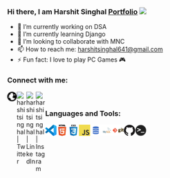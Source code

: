 ### Hi there, I am Harshit Singhal [Portfolio](https://harshit645.github.io/) <img src="https://c.tenor.com/nebZyl8oN7IAAAAi/wave-hello.gif" width="50px">

<!--
**harshit645/harshit645** is a ✨ _special_ ✨ repository because its `README.md` (this file) appears on your GitHub profile.

Here are some ideas to get you started:

- 🔭 I’m currently working on DSA
- 🌱 I’m currently learning Django
- 👯 I’m looking to collaborate with MNC
- 🤔 I’m looking for help with ...
- 💬 Ask me about ...
- 📫 How to reach me: (harshitsinghal641@gmail.com)
- 😄 Pronouns: ...
- ⚡ Fun fact: I love to play PC Games 🎮
-->


- 🔭 I’m currently working on DSA
- 🌱 I’m currently learning Django
- 👯 I’m looking to collaborate with MNC
- 📫 How to reach me: [harshitsinghal641@gmail.com](harshitsinghal641@gmail.com)
- ⚡ Fun fact: I love to play PC Games 🎮


### Connect with me:

[<img align="left" alt="https://harshit645.github.io/" width="22px" src="https://raw.githubusercontent.com/iconic/open-iconic/master/svg/globe.svg" />](https://harshit645.github.io/)
[<img align="left" alt="harshitsinghal | Twitter" width="22px" src="https://cdn.jsdelivr.net/npm/simple-icons@v3/icons/twitter.svg" />](https://twitter.com/Harshit16523522/)
[<img align="left" alt="harshitsinghal | LinkedIn" width="22px" src="https://cdn.jsdelivr.net/npm/simple-icons@v3/icons/linkedin.svg" />](https://www.linkedin.com/in/harshitsinghal645/)
[<img align="left" alt="harshitsinghal | Instagram" width="22px" src="https://cdn.jsdelivr.net/npm/simple-icons@v3/icons/instagram.svg" />](https://www.instagram.com/harshitsinghal2014/)


<br>

### Languages and Tools:

[<img align="left" alt="Visual Studio Code" width="26px" src="https://raw.githubusercontent.com/github/explore/80688e429a7d4ef2fca1e82350fe8e3517d3494d/topics/visual-studio-code/visual-studio-code.png" />]()
[<img align="left" alt="HTML5" width="26px" src="https://raw.githubusercontent.com/github/explore/80688e429a7d4ef2fca1e82350fe8e3517d3494d/topics/html/html.png" />]()
[<img align="left" alt="CSS3" width="26px" src="https://raw.githubusercontent.com/github/explore/80688e429a7d4ef2fca1e82350fe8e3517d3494d/topics/css/css.png" />]()
[<img align="left" alt="JavaScript" width="26px" src="https://raw.githubusercontent.com/github/explore/80688e429a7d4ef2fca1e82350fe8e3517d3494d/topics/javascript/javascript.png" />]()
[<img align="left" alt="SQL" width="26px" src="https://raw.githubusercontent.com/github/explore/80688e429a7d4ef2fca1e82350fe8e3517d3494d/topics/sql/sql.png" />]()
[<img align="left" alt="MySQL" width="26px" src="https://raw.githubusercontent.com/github/explore/80688e429a7d4ef2fca1e82350fe8e3517d3494d/topics/mysql/mysql.png" />]()

[<img align="left" alt="Git" width="26px" src="https://raw.githubusercontent.com/github/explore/80688e429a7d4ef2fca1e82350fe8e3517d3494d/topics/git/git.png" />]()
[<img align="left" alt="GitHub" width="26px" src="https://raw.githubusercontent.com/github/explore/78df643247d429f6cc873026c0622819ad797942/topics/github/github.png" />]()
[<img align="left" alt="Terminal" width="26px" src="https://raw.githubusercontent.com/github/explore/80688e429a7d4ef2fca1e82350fe8e3517d3494d/topics/terminal/terminal.png" />]()
